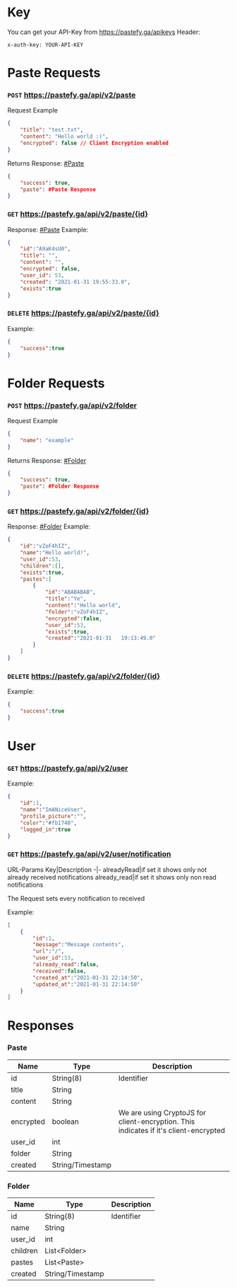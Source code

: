 # Key
You can get your API-Key from https://pastefy.ga/apikeys
Header:
```
x-auth-key: YOUR-API-KEY
```

# Paste Requests


### `POST` https://pastefy.ga/api/v2/paste
Request Example
```json
{
	"title": "test.txt",
	"content": "Hello world :)",
	"encrypted": false // Client Encryption enabled
}
```
Returns
Response: [#Paste](#paste)
```json
{
	"success": true,
	"paste": #Paste Response
}
```

### `GET` https://pastefy.ga/api/v2/paste/{id}
Response: [#Paste](#paste)
Example:
```json
{
	"id":"A9aK4sU0",
	"title": "",
	"content": "",
	"encrypted": false,
	"user_id": 53,
	"created": "2021-01-31 19:55:33.0",
	"exists":true
}
```

### `DELETE` https://pastefy.ga/api/v2/paste/{id}
Example:
```json
{
	"success":true
}
```

# Folder Requests
### `POST` https://pastefy.ga/api/v2/folder
Request Example
```json
{
	"name": "example"
}
```
Returns
Response: [#Folder](#folder)
```json
{
	"success": true,
	"paste": #Folder Response
}
```

### `GET` https://pastefy.ga/api/v2/folder/{id}
Response: [#Folder](#folder)
Example:
```json
{
	"id":"vZoF4hIZ",
	"name":"Hello world!",
	"user_id":53,
	"children":[],
	"exists":true,
	"pastes":[
		{
			"id":"ABABABAB",
			"title":"Ye",
			"content":"Hello world",
			"folder":"vZoF4hIZ",
			"encrypted":false,
			"user_id":53,
			"exists":true,
			"created":"2021-01-31 	19:13:49.0"
		}
	]
}
```


### `DELETE` https://pastefy.ga/api/v2/folder/{id}
Example:
```json
{
	"success":true
}
```
# User

### `GET` https://pastefy.ga/api/v2/user
Example:
```json
{
	"id":1,
	"name":"ImANiceUser",
	"profile_picture":"",
	"color":"#fb1740",
	"logged_in":true
}
```

### `GET` https://pastefy.ga/api/v2/user/notification
URL-Params
Key|Description
-|-
alreadyRead|if set it shows only not already received notifications
already_read|if set it shows only non read notifications 

The Request sets every notification to received

Example:
```json
[
	{
		"id":1,
		"message":"Message contents",
		"url":"/",
		"user_id":53,
		"already_read":false,
		"received":false,
		"created_at":"2021-01-31 22:14:50",
		"updated_at":"2021-01-31 22:14:50"
	}
]
```

# Responses

### Paste
Name|Type|Description
---|---|---
id|String(8)|Identifier
title|String|
content|String|
encrypted|boolean|We are using CryptoJS for client-encryption. This indicates if it's client-encrypted
user_id|int|
folder|String|
created|String/Timestamp|

### Folder
Name|Type|Description
---|---|---
id|String(8)|Identifier
name|String|
user_id|int|
children|List\<Folder>|
pastes|List\<Paste>|
created|String/Timestamp|